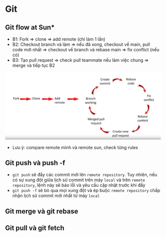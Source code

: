 # Git

## Git flow at Sun*

- B1: Fork => clone => add remote (chỉ làm 1 lần)
- B2: Checkout branch và làm => nếu đã xong, checkout về main, pull code mới nhất => checkout về branch và rebase main => fix conflict (nếu có)
- B3: Tạo pull request => check pull teammate nếu làm việc chung => merge và tiếp tục B2

![git flow](public/img/git_flow.png)

- Lưu ý: compare remote mình và remote sun, check từng rules

## Git push và push -f

- `git push` sẽ đẩy các commit mới lên `remote repository`. Tuy nhiên, nếu có sự xung đột giữa lịch sử commit trên máy `local` và trên `remote repository`, lệnh này sẽ báo lỗi và yêu cầu cập nhật trước khi đẩy
- `git push -f` sẽ bỏ qua mọi xung đột và ép buộc `remote repository` chấp nhận lịch sử commit mới nhất từ máy `local`

## Git merge và git rebase

## Git pull và git fetch
